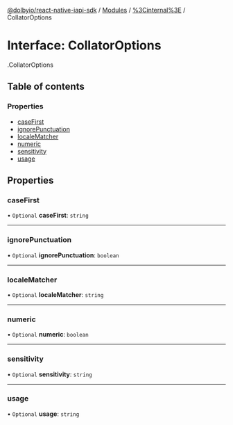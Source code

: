 [@dolbyio/react-native-iapi-sdk](../README.md) / [Modules](../modules.md) / [%3Cinternal%3E](../modules/_internal_.md) / CollatorOptions

# Interface: CollatorOptions

[<internal>](../modules/_internal_.md).CollatorOptions

## Table of contents

### Properties

- [caseFirst](_internal_.CollatorOptions.md#casefirst)
- [ignorePunctuation](_internal_.CollatorOptions.md#ignorepunctuation)
- [localeMatcher](_internal_.CollatorOptions.md#localematcher)
- [numeric](_internal_.CollatorOptions.md#numeric)
- [sensitivity](_internal_.CollatorOptions.md#sensitivity)
- [usage](_internal_.CollatorOptions.md#usage)

## Properties

### caseFirst

• `Optional` **caseFirst**: `string`

___

### ignorePunctuation

• `Optional` **ignorePunctuation**: `boolean`

___

### localeMatcher

• `Optional` **localeMatcher**: `string`

___

### numeric

• `Optional` **numeric**: `boolean`

___

### sensitivity

• `Optional` **sensitivity**: `string`

___

### usage

• `Optional` **usage**: `string`
